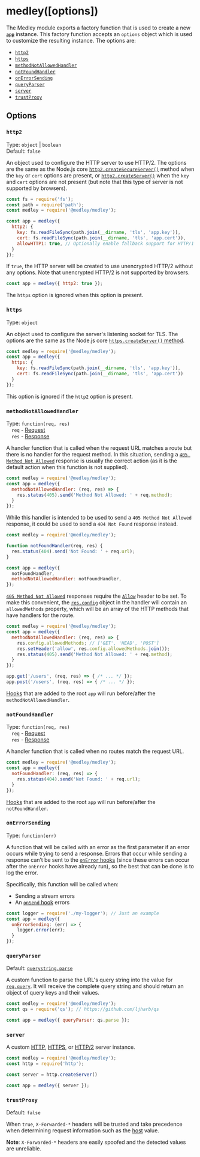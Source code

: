 # medley([options])

The Medley module exports a factory function that is used to create a new
[**`app`**](App.md) instance. This factory function accepts an `options`
object which is used to customize the resulting instance. The options are:

+ [`http2`](#http2)
+ [`https`](#https)
+ [`methodNotAllowedHandler`](#methodnotallowedhandler)
+ [`notFoundHandler`](#notfoundhandler)
+ [`onErrorSending`](#onerrorsending)
+ [`queryParser`](#queryparser)
+ [`server`](#server)
+ [`trustProxy`](#trustproxy)

## Options

### `http2`

Type: `object` | `boolean`<br>
Default: `false`

An object used to configure the HTTP server to use HTTP/2. The options are the
same as the Node.js core
[`http2.createSecureServer()`](https://nodejs.org/api/http2.html#http2_http2_createsecureserver_options_onrequesthandler)
method when the `key` or `cert` options are present, or
[`http2.createServer()`](https://nodejs.org/api/http2.html#http2_http2_createserver_options_onrequesthandler)
when the `key` and `cert` options are not present (but note that this type of
server is not supported by browsers).

```js
const fs = require('fs');
const path = require('path');
const medley = require('@medley/medley');

const app = medley({
  http2: {
    key: fs.readFileSync(path.join(__dirname, 'tls', 'app.key')),
    cert: fs.readFileSync(path.join(__dirname, 'tls', 'app.cert')),
    allowHTTP1: true, // Optionally enable fallback support for HTTP/1
  }
});
```

If `true`, the HTTP server will be created to use unencrypted HTTP/2 without
any options. Note that unencrypted HTTP/2 is not supported by browsers.

```js
const app = medley({ http2: true });
```

The `https` option is ignored when this option is present.

### `https`

Type: `object`

An object used to configure the server's listening socket for TLS. The options
are the same as the Node.js core
[`https.createServer()` method](https://nodejs.org/api/https.html#https_https_createserver_options_requestlistener).

```js
const medley = require('@medley/medley');
const app = medley({
  https: {
    key: fs.readFileSync(path.join(__dirname, 'tls', 'app.key')),
    cert: fs.readFileSync(path.join(__dirname, 'tls', 'app.cert'))
  }
});
```

This option is ignored if the `http2` option is present.

### `methodNotAllowedHandler`

Type: `function(req, res)`<br>
&emsp;`req` - [Request](Request.md)<br>
&emsp;`res` - [Response](Response.md)

A handler function that is called when the request URL matches a route but
there is no handler for the request method. In this situation, sending a
[`405 Method Not Allowed`](https://developer.mozilla.org/en-US/docs/Web/HTTP/Status/405)
response is usually the correct action (as it is the default action when this
function is not supplied).

```js
const medley = require('@medley/medley');
const app = medley({
  methodNotAllowedHandler: (req, res) => {
    res.status(405).send('Method Not Allowed: ' + req.method);
  }
});
```

While this handler is intended to be used to send a `405 Method Not Allowed`
response, it could be used to send a `404 Not Found` response instead.

```js
const medley = require('@medley/medley');

function notFoundHandler(req, res) {
  res.status(404).send('Not Found: ' + req.url);
}

const app = medley({
  notFoundHandler,
  methodNotAllowedHandler: notFoundHandler,
});
```

[`405 Method Not Allowed`](https://developer.mozilla.org/en-US/docs/Web/HTTP/Status/405)
responses require the [`Allow`](https://developer.mozilla.org/en-US/docs/Web/HTTP/Headers/Allow)
header to be set. To make this convenient, the [`res.config`](Response.md#resconfig)
object in the handler will contain an `allowedMethods` property, which will be an
array of the HTTP methods that have handlers for the route.

```js
const medley = require('@medley/medley');
const app = medley({
  methodNotAllowedHandler: (req, res) => {
    res.config.allowedMethods; // ['GET', 'HEAD', 'POST']
    res.setHeader('allow', res.config.allowedMethods.join());
    res.status(405).send('Method Not Allowed: ' + req.method);
  }
});

app.get('/users', (req, res) => { /* ... */ });
app.post('/users', (req, res) => { /* ... */ });
```

[Hooks](Hooks.md) that are added to the root `app` will run before/after the `methodNotAllowedHandler`.

### `notFoundHandler`

Type: `function(req, res)`<br>
&emsp;`req` - [Request](Request.md)<br>
&emsp;`res` - [Response](Response.md)

A handler function that is called when no routes match the request URL.

```js
const medley = require('@medley/medley');
const app = medley({
  notFoundHandler: (req, res) => {
    res.status(404).send('Not Found: ' + req.url);
  }
});
```

[Hooks](Hooks.md) that are added to the root `app` will run before/after the `notFoundHandler`.

### `onErrorSending`

Type: `function(err)`

A function that will be called with an error as the first parameter if an error occurs
while trying to send a response. Errors that occur while sending a response can’t be
sent to the [`onError` hooks](Hooks.md#onError-hook) (since these errors can occur
after the `onError` hooks have already run), so the best that can be done is to
log the error.

Specifically, this function will be called when:

+ Sending a stream errors
+ An [`onSend` hook](Hooks.md#onSend-hook) errors

```js
const logger = require('./my-logger'); // Just an example
const app = medley({
  onErrorSending: (err) => {
    logger.error(err);
  }
});
```

### `queryParser`

Default: [`querystring.parse`](https://nodejs.org/dist/latest/docs/api/querystring.html#querystring_querystring_parse_str_sep_eq_options)

A custom function to parse the URL's query string into the value for
[`req.query`](Request.md#reqquery). It will receive the complete query
string and should return an object of query keys and their values.

```js
const medley = require('@medley/medley');
const qs = require('qs'); // https://github.com/ljharb/qs

const app = medley({ queryParser: qs.parse });
```

### `server`

A custom [HTTP](https://nodejs.org/api/http.html#http_class_http_server),
[HTTPS](https://nodejs.org/api/https.html#https_class_https_server), or
[HTTP/2](https://nodejs.org/api/http2.html#http2_class_http2secureserver)
server instance.

```js
const medley = require('@medley/medley');
const http = require('http');

const server = http.createServer()

const app = medley({ server });
```

### `trustProxy`

Default: `false`

When `true`, `X-Forwarded-*` headers will be trusted and take precedence when
determining request information such as the [host](Request.md#reqhost) value.

**Note**: `X-Forwarded-*` headers are easily spoofed and the detected values are unreliable.

